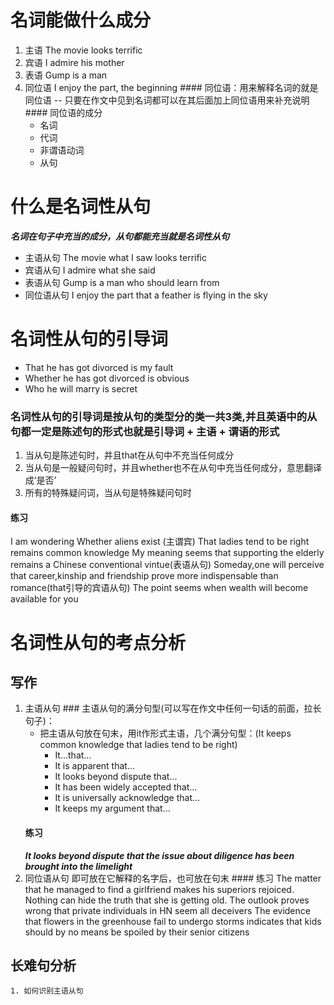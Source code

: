 # 名词能做什么成分
  1. 主语 The movie looks terrific
  2. 宾语 I admire his mother
  3. 表语 Gump is a man
  4. 同位语 I enjoy the part, the beginning
    #### 同位语：用来解释名词的就是同位语 -- 只要在作文中见到名词都可以在其后面加上同位语用来补充说明
    #### 同位语的成分
      + 名词
      + 代词
      + 非谓语动词
      + 从句
# 什么是名词性从句
  ***名词在句子中充当的成分，从句都能充当就是名词性从句***
  + 主语从句 The movie what I saw looks terrific
  + 宾语从句 I admire what she said
  + 表语从句 Gump is a man who should learn from
  + 同位语从句 I enjoy the part that a  feather is flying in the sky
# 名词性从句的引导词
 + That he has got divorced is my fault
 + Whether he has got divorced is obvious
 + Who he will marry is secret
 ### 名词性从句的引导词是按从句的类型分的类一共3类,并且英语中的从句都一定是陈述句的形式也就是引导词 + 主语 + 谓语的形式 
  1. 当从句是陈述句时，并且that在从句中不充当任何成分
  2. 当从句是一般疑问句时，并且whether也不在从句中充当任何成分，意思翻译成‘是否’
  3. 所有的特殊疑问词，当从句是特殊疑问句时
 #### 练习
  I am wondering Whether aliens exist (主谓宾)
  That ladies tend to be right remains common knowledge 
  My meaning seems that supporting the elderly remains a Chinese conventional vintue(表语从句)
  Someday,one will perceive that career,kinship and friendship prove more indispensable than romance(that引导的宾语从句)
  The point seems when wealth will become available for you
# 名词性从句的考点分析
  ## 写作
  1. 主语从句
    ### 主语从句的满分句型(可以写在作文中任何一句话的前面，拉长句子)：
      + 把主语从句放在句末，用it作形式主语，几个满分句型：(It keeps common knowledge that ladies tend to be right)
        + It...that...
        + It is apparent that...
        + It looks beyond dispute that...
        + It has been widely accepted that...
        + It is universally acknowledge that...
        + It keeps my argument that...
      #### 练习
        ***It looks beyond dispute that the issue about diligence has been brought into the limelight***
  2. 同位语从句 即可放在它解释的名字后，也可放在句末
    #### 练习
    The matter that he managed to find a girlfriend makes his superiors rejoiced.
    Nothing can hide the truth that she is getting old.
    The outlook proves wrong that private individuals in HN seem all deceivers
    The evidence that flowers in the greenhouse fail to undergo storms indicates that kids should by no means be spoiled by their senior citizens
  ## 长难句分析
    1. 如何识别主语从句
  